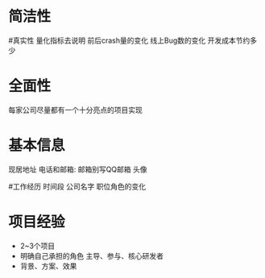 # 简洁性
 
#真实性
量化指标去说明
前后crash量的变化
线上Bug数的变化
开发成本节约多少

# 全面性
每家公司尽量都有一个十分亮点的项目实现

# 基本信息
现居地址
电话和邮箱: 邮箱别写QQ邮箱 头像

#工作经历
时间段 公司名字 职位角色的变化

# 项目经验
* 2~3个项目
* 明确自己承担的角色
 主导、参与、核心研发者
* 背景、方案、效果

 
